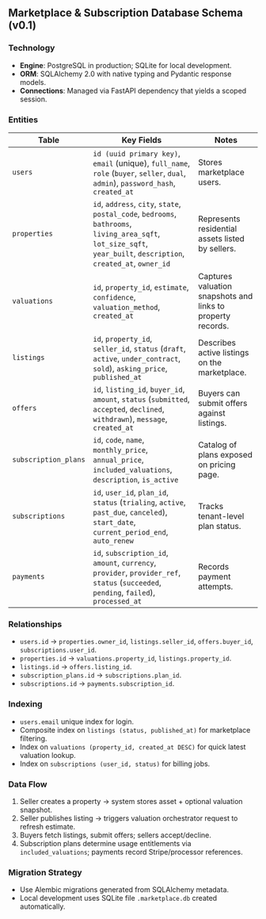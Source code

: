 ## Marketplace & Subscription Database Schema (v0.1)

### Technology

- **Engine**: PostgreSQL in production; SQLite for local development.
- **ORM**: SQLAlchemy 2.0 with native typing and Pydantic response models.
- **Connections**: Managed via FastAPI dependency that yields a scoped session.

### Entities

| Table | Key Fields | Notes |
| --- | --- | --- |
| `users` | `id (uuid primary key)`, `email` (unique), `full_name`, `role` (`buyer`, `seller`, `dual`, `admin`), `password_hash`, `created_at` | Stores marketplace users. |
| `properties` | `id`, `address`, `city`, `state`, `postal_code`, `bedrooms`, `bathrooms`, `living_area_sqft`, `lot_size_sqft`, `year_built`, `description`, `created_at`, `owner_id` | Represents residential assets listed by sellers. |
| `valuations` | `id`, `property_id`, `estimate`, `confidence`, `valuation_method`, `created_at` | Captures valuation snapshots and links to property records. |
| `listings` | `id`, `property_id`, `seller_id`, `status` (`draft`, `active`, `under_contract`, `sold`), `asking_price`, `published_at` | Describes active listings on the marketplace. |
| `offers` | `id`, `listing_id`, `buyer_id`, `amount`, `status` (`submitted`, `accepted`, `declined`, `withdrawn`), `message`, `created_at` | Buyers can submit offers against listings. |
| `subscription_plans` | `id`, `code`, `name`, `monthly_price`, `annual_price`, `included_valuations`, `description`, `is_active` | Catalog of plans exposed on pricing page. |
| `subscriptions` | `id`, `user_id`, `plan_id`, `status` (`trialing`, `active`, `past_due`, `canceled`), `start_date`, `current_period_end`, `auto_renew` | Tracks tenant-level plan status. |
| `payments` | `id`, `subscription_id`, `amount`, `currency`, `provider`, `provider_ref`, `status` (`succeeded`, `pending`, `failed`), `processed_at` | Records payment attempts. |

### Relationships

- `users.id` → `properties.owner_id`, `listings.seller_id`, `offers.buyer_id`, `subscriptions.user_id`.
- `properties.id` → `valuations.property_id`, `listings.property_id`.
- `listings.id` → `offers.listing_id`.
- `subscription_plans.id` → `subscriptions.plan_id`.
- `subscriptions.id` → `payments.subscription_id`.

### Indexing

- `users.email` unique index for login.
- Composite index on `listings (status, published_at)` for marketplace filtering.
- Index on `valuations (property_id, created_at DESC)` for quick latest valuation lookup.
- Index on `subscriptions (user_id, status)` for billing jobs.

### Data Flow

1. Seller creates a property → system stores asset + optional valuation snapshot.
2. Seller publishes listing → triggers valuation orchestrator request to refresh estimate.
3. Buyers fetch listings, submit offers; sellers accept/decline.
4. Subscription plans determine usage entitlements via `included_valuations`; payments record Stripe/processor references.

### Migration Strategy

- Use Alembic migrations generated from SQLAlchemy metadata.
- Local development uses SQLite file `.marketplace.db` created automatically.
